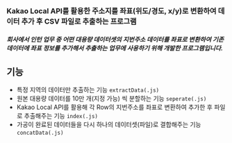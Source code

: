 ### Kakao Local API를 활용한 주소지를 좌표(위도/경도, x/y)로 변환하여 데이터 추가 후 CSV 파일로 추출하는 프로그램

##### 회사에서 인턴 업무 중 어떤 대용량 데이터셋의 지번주소 데이터를 좌표로 변환하여 기존 데이터에 좌표 정보를 추가해서 추출하는 업무에 사용하기 위해 개발한 프로그램입니다.
## 기능
* 특정 지역의 데이터만 추출하는 기능 ```extractData(.js)```
* 원본 대용량 데이터를 10만 개(지정 가능) 씩 분할하는 기능 ```seperate(.js)```
* Kakao Local API를 활용해 각 Row의 지번주소를 좌표로 변환하여 추가한 후 파일로 추출해주는 기능 ```index(.js)```
* 가공이 완료된 데이터들을 다시 하나의 데이터셋(파일)로 결합해주는 기능 ```concatData(.js)```
